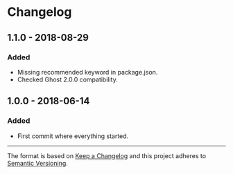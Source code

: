 # Changelog

## 1.1.0 - 2018-08-29
### Added
- Missing recommended keyword in package.json.
- Checked Ghost 2.0.0 compatibility.

## 1.0.0 - 2018-06-14
### Added
- First commit where everything started.

---

The format is based on [Keep a Changelog](http://keepachangelog.com/en/1.0.0/)
and this project adheres to [Semantic Versioning](http://semver.org/spec/v2.0.0.html).